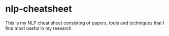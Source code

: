 # nlp-cheatsheet
This is my NLP cheat sheet consisting of papers, tools and techniques that I find most useful in my research
